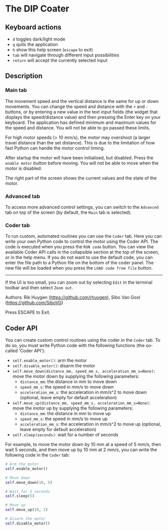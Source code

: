 # The DIP Coater

## Keyboard actions

- `d` toggles dark/light mode
- `q` quits the application
- `h` show this help screen (`escape` to exit)
- `tab` will navigate through different input possibilities
- `return` will accept the currently selected input

## Description

### Main tab

The movement speed and the vertical distance is the same for up or down movements. You can change the speed and distance 
with the `+` and `-` buttons, or by entering a new value in the text input fields (the widget that displays the 
speed/distance value) and then pressing the Enter key on your keyboard. The application has defined minimum and maximum 
values for the speed and distance. You will not be able to go passed these limits.

For high motor speeds (> 10 mm/s), the motor may overshoot (a larger travel distance than the set distance). This is 
due to the limitation of how fast Python can handle the motor control timing.

After startup the motor will have been initialised, but disabled. Press the `enable motor` button before moving. You will 
not be able to move when the motor is disabled.

The right part of the screen shows the current values and the state of the motor.

### Advanced tab
To access more advanced control settings, you can switch to the `Advanced` tab on top of the screen (by default, 
the `Main` tab is selected).

### Coder tab
To run custom, automated routines you can use the `Coder` tab. Here you can write your own Python code to control the 
motor using the Coder API. The code is executed when you press the `RUN code` button. You can view the available 
Coder API calls in the collapsible section at the top of the screen, or in the help menu. If you do not want to use the 
default code, you can enter the file path to a Python file on the bottom of the coder panel. The new file will be loaded 
when you press the `LOAD code from file` button.

---

If the UI is too small, you can zoom out by selecting `Edit` in the terminal toolbar and then select `Zoom out`.

Authors: Rik Huygen (https://github.com/rhuygen), Sibo Van Gool (https://github.com/SiboVG)

Press ESCAPE to Exit.

## Coder API

You can create custom control routines using the coder in the `Coder` tab. To do so, you must write Python code with the 
following functions (the so-called 'Coder API'):
- `self.enable_motor()`: arm the motor
- `self.disable_motor()`: disarm the motor
- `self.move_down(distance_mm, speed_mm_s, acceleration_mm_s=None)`: move the motor down by supplying the following parameters:
  - `distance_mm`: the distance in mm to move down
  - `speed_mm_s`: the speed in mm/s to move down
  - `acceleration_mm_s`: the acceleration in mm/s^2 to move down (optional, leave empty for default acceleration)
- `self.move_up(distance_mm, speed_mm_s, acceleration_mm_s=None)`: move the motor up by supplying the following parameters:
  - `distance_mm`: the distance in mm to move up
  - `speed_mm_s`: the speed in mm/s to move up
  - `acceleration_mm_s`: the acceleration in mm/s^2 to move up (optional, leave empty for default acceleration)
- `self.sleep(seconds)`: wait for a number of seconds

For example, to move the motor down by 10 mm at a speed of 5 mm/s, then wait 5 seconds, and then move up by 10 mm at 2 mm/s,
you can write the following code in the `Coder` tab:

```python
# Arm the motor
self.enable_motor()

# Move down
self.move_down(10, 5)

# Wait for 5 seconds
self.sleep(5)

# Move up
self.move_up(10, 2)

# Disarm the motor
self.disable_motor()
```
